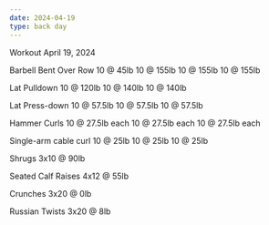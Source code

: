```yaml
---
date: 2024-04-19
type: back day
---
```

Workout April 19, 2024

Barbell Bent Over Row
10 @ 45lb
10 @ 155lb
10 @ 155lb
10 @ 155lb

Lat Pulldown
10 @ 120lb
10 @ 140lb
10 @ 140lb

Lat Press-down
10 @ 57.5lb
10 @ 57.5lb
10 @ 57.5lb

Hammer Curls
10 @ 27.5lb each
10 @ 27.5lb each
10 @ 27.5lb each

Single-arm cable curl
10 @ 25lb
10 @ 25lb
10 @ 25lb

Shrugs
3x10 @ 90lb

Seated Calf Raises
4x12 @ 55lb

Crunches
3x20 @ 0lb

Russian Twists
3x20 @ 8lb